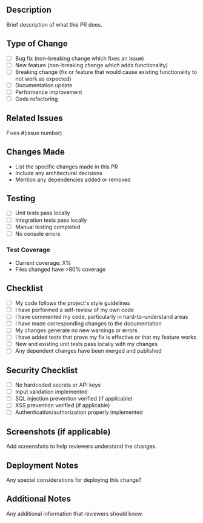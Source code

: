 ## Description
Brief description of what this PR does.

## Type of Change
- [ ] Bug fix (non-breaking change which fixes an issue)
- [ ] New feature (non-breaking change which adds functionality)
- [ ] Breaking change (fix or feature that would cause existing functionality to not work as expected)
- [ ] Documentation update
- [ ] Performance improvement
- [ ] Code refactoring

## Related Issues
Fixes #(issue number)

## Changes Made
- List the specific changes made in this PR
- Include any architectural decisions
- Mention any dependencies added or removed

## Testing
- [ ] Unit tests pass locally
- [ ] Integration tests pass locally
- [ ] Manual testing completed
- [ ] No console errors

### Test Coverage
- Current coverage: X%
- Files changed have >80% coverage

## Checklist
- [ ] My code follows the project's style guidelines
- [ ] I have performed a self-review of my own code
- [ ] I have commented my code, particularly in hard-to-understand areas
- [ ] I have made corresponding changes to the documentation
- [ ] My changes generate no new warnings or errors
- [ ] I have added tests that prove my fix is effective or that my feature works
- [ ] New and existing unit tests pass locally with my changes
- [ ] Any dependent changes have been merged and published

## Security Checklist
- [ ] No hardcoded secrets or API keys
- [ ] Input validation implemented
- [ ] SQL injection prevention verified (if applicable)
- [ ] XSS prevention verified (if applicable)
- [ ] Authentication/authorization properly implemented

## Screenshots (if applicable)
Add screenshots to help reviewers understand the changes.

## Deployment Notes
Any special considerations for deploying this change?

## Additional Notes
Any additional information that reviewers should know.